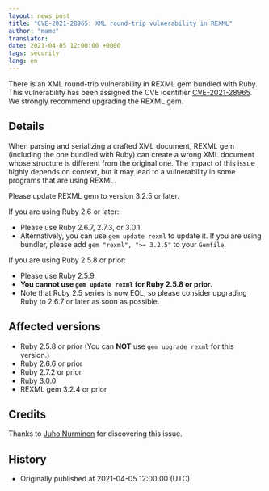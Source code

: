 ```yaml
---
layout: news_post
title: "CVE-2021-28965: XML round-trip vulnerability in REXML"
author: "mame"
translator:
date: 2021-04-05 12:00:00 +0000
tags: security
lang: en
---
```


There is an XML round-trip vulnerability in REXML gem bundled with Ruby. This vulnerability has been assigned the CVE identifier [CVE-2021-28965](https://cve.mitre.org/cgi-bin/cvename.cgi?name=CVE-2021-28965). We strongly recommend upgrading the REXML gem.

## Details

When parsing and serializing a crafted XML document, REXML gem (including the one bundled with Ruby) can create a wrong XML document whose structure is different from the original one. The impact of this issue highly depends on context, but it may lead to a vulnerability in some programs that are using REXML.

Please update REXML gem to version 3.2.5 or later.

If you are using Ruby 2.6 or later:

* Please use Ruby 2.6.7, 2.7.3, or 3.0.1.
* Alternatively, you can use `gem update rexml` to update it. If you are using bundler, please add `gem "rexml", ">= 3.2.5"` to your `Gemfile`.

If you are using Ruby 2.5.8 or prior:

* Please use Ruby 2.5.9.
* <strong>You cannot use `gem update rexml` for Ruby 2.5.8 or prior.</strong>
* Note that Ruby 2.5 series is now EOL, so please consider upgrading Ruby to 2.6.7 or later as soon as possible.

## Affected versions

* Ruby 2.5.8 or prior (You can <strong>NOT</strong> use `gem upgrade rexml` for this version.)
* Ruby 2.6.6 or prior
* Ruby 2.7.2 or prior
* Ruby 3.0.0
* REXML gem 3.2.4 or prior

## Credits

Thanks to [Juho Nurminen](https://hackerone.com/jupenur) for discovering this issue.

## History

* Originally published at 2021-04-05 12:00:00 (UTC)
